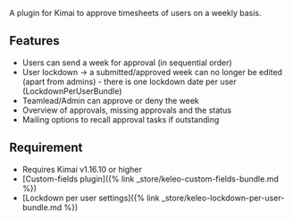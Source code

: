 A plugin for Kimai to approve timesheets of users on a weekly basis.

## Features

- Users can send a week for approval (in sequential order)
- User lockdown -> a submitted/approved week can no longer be edited (apart from admins) - there is one lockdown date per user (LockdownPerUserBundle)
- Teamlead/Admin can approve or deny the week
- Overview of approvals, missing approvals and the status
- Mailing options to recall approval tasks if outstanding

## Requirement

- Requires Kimai v1.16.10 or higher
- [Custom-fields plugin]({% link _store/keleo-custom-fields-bundle.md %})
- [Lockdown per user settings]({% link _store/keleo-lockdown-per-user-bundle.md %})

